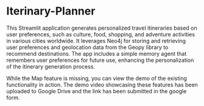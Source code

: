 # Iterinary-Planner

This Streamlit application generates personalized travel itineraries based on user preferences, such as culture, food, shopping, and adventure activities in various cities worldwide. It leverages Neo4j for storing and retrieving user preferences and geolocation data from the Geopy library to recommend destinations. The app includes a simple memory agent that remembers user preferences for future use, enhancing the personalization of the itinerary generation process.

While the Map feature is missing, you can view the demo of the existing functionality in action. The demo video showcasing these features has been uploaded to Google Drive and the link has been submitted in the google form.
